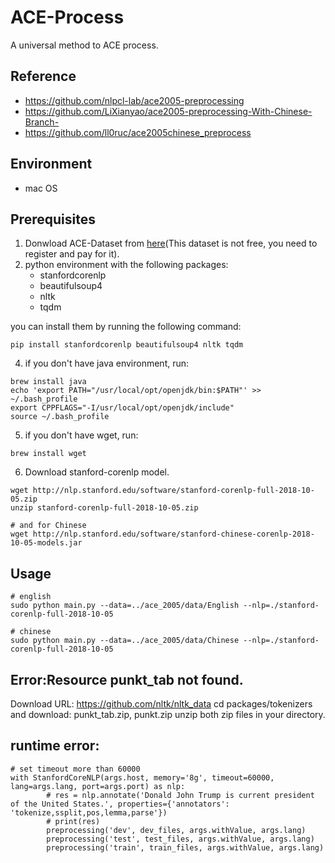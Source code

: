 # ACE-Process
A universal method to ACE process.

## Reference
- https://github.com/nlpcl-lab/ace2005-preprocessing
- https://github.com/LiXianyao/ace2005-preprocessing-With-Chinese-Branch-
- https://github.com/ll0ruc/ace2005chinese_preprocess

## Environment
- mac OS

## Prerequisites
1. Donwload ACE-Dataset from [here](https://catalog.ldc.upenn.edu/LDC2006T06)(This dataset is not free, you need to register and pay for it).
2. python environment with the following packages:
    - stanfordcorenlp 
    - beautifulsoup4 
    - nltk 
    - tqdm

you can install them by running the following command:
```
pip install stanfordcorenlp beautifulsoup4 nltk tqdm
```
4. if you don't have java environment, run:
```
brew install java
echo 'export PATH="/usr/local/opt/openjdk/bin:$PATH"' >> ~/.bash_profile
export CPPFLAGS="-I/usr/local/opt/openjdk/include"
source ~/.bash_profile
```
5. if you don't have wget, run:
```
brew install wget
```
6. Download stanford-corenlp model.
```
wget http://nlp.stanford.edu/software/stanford-corenlp-full-2018-10-05.zip
unzip stanford-corenlp-full-2018-10-05.zip

# and for Chinese
wget http://nlp.stanford.edu/software/stanford-chinese-corenlp-2018-10-05-models.jar
```

## Usage
```
# english
sudo python main.py --data=../ace_2005/data/English --nlp=./stanford-corenlp-full-2018-10-05

# chinese
sudo python main.py --data=../ace_2005/data/Chinese --nlp=./stanford-corenlp-full-2018-10-05
```

## Error:Resource punkt_tab not found.
Download URL: https://github.com/nltk/nltk_data
cd packages/tokenizers and download: punkt_tab.zip, punkt.zip
unzip both zip files in your directory.

## runtime error:
```
# set timeout more than 60000
with StanfordCoreNLP(args.host, memory='8g', timeout=60000, lang=args.lang, port=args.port) as nlp:
        # res = nlp.annotate('Donald John Trump is current president of the United States.', properties={'annotators': 'tokenize,ssplit,pos,lemma,parse'})
        # print(res)
        preprocessing('dev', dev_files, args.withValue, args.lang)
        preprocessing('test', test_files, args.withValue, args.lang)
        preprocessing('train', train_files, args.withValue, args.lang)
```
